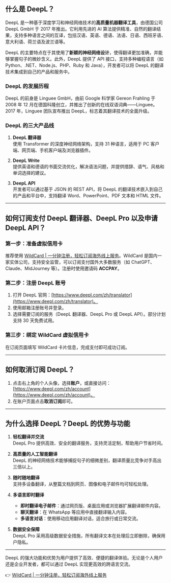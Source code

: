 ## 什么是 DeepL？

DeepL 是一种基于深度学习和神经网络技术的**高质量机器翻译工具**，由德国公司 DeepL GmbH 于 2017 年推出。它利用先进的 AI 算法提供精准、自然的翻译结果，支持多种语言之间的互译，包括汉语、英语、德语、法语、日语、西班牙语、意大利语、荷兰语及波兰语等。

DeepL 的主要特点在于其使用了**新颖的神经网络设计**，使得翻译更加准确，并能够掌握句子的微妙含义。此外，DeepL 提供了 API 接口，支持多种编程语言（如 Python、.NET、Node.js、PHP、Ruby 和 Java），开发者可以将 DeepL 的翻译技术集成到自己的产品和服务中。

### DeepL 的发展历程

DeepL 的前身是 Linguee GmbH，由前 Google 科学家 Gereon Frahling 于 2008 年 12 月在德国科隆创立，并推出了创新的在线双语词典——Linguee。2017 年，Linguee 团队宣布推出 DeepL，标志着其翻译技术的全面升级。

### DeepL 的三大产品线

1. **DeepL 翻译器**  
   使用 Transformer 的深度神经网络架构，支持 31 种语言，适用于 PC 客户端、网页端、手机客户端及浏览器插件。

2. **DeepL Write**  
   提供英语和德语的书面交流优化，解决语法问题，并提供措辞、语气、风格和单词选择的建议。

3. **DeepL API**  
   开发者可以通过基于 JSON 的 REST API，将 DeepL 的翻译技术嵌入到自己的产品和平台中，支持翻译 Word、PowerPoint、PDF 文本和 HTML 文件。

---

## 如何订阅支付 DeepL 翻译器、DeepL Pro 以及申请 DeepL API？

### 第一步：准备虚拟信用卡

推荐使用 [WildCard | 一分钟注册，轻松订阅海外线上服务](https://bit.ly/bewildcard)。WildCard 是国内一家实体公司，支持安全监管，可以订阅支付国外大多数服务（如 ChatGPT、Claude、MidJourney 等）。注册时使用邀请码 **ACCPAY**。

### 第二步：注册 DeepL 账号

1. 打开 DeepL 官网：[https://www.deepl.com/zh/translator](https://www.deepl.com/zh/translator)。  
2. 使用邮箱注册账号并登录。  
3. 选择需要订阅的服务（DeepL 翻译器、DeepL Pro 或 DeepL API）。部分计划支持 30 天免费试用。

### 第三步：绑定 WildCard 虚拟信用卡

在订阅页面填写 WildCard 卡片信息，完成支付即可成功订阅。

---

## 如何取消订阅 DeepL？

1. 点击右上角的个人头像，选择**账户**，或直接访问：[https://www.deepl.com/zh/account](https://www.deepl.com/zh/account)。  
2. 在账户页面点击**取消订阅**即可。

---

## 为什么选择 DeepL？DeepL 的优势与功能

1. **轻松翻译并交流**  
   DeepL Pro 提供高效、安全的翻译服务，支持灵活定制，帮助用户节省时间。

2. **高质量的人工智能翻译**  
   DeepL 的神经网络技术能够捕捉句子的细微差别，翻译质量比竞争对手高出三倍以上。

3. **随时随地翻译**  
   支持多设备翻译，从整篇文档到网页、图像和电子邮件均可轻松处理。

4. **多语言即时翻译**  
   - **即时翻译电子邮件**：通过网页版、桌面应用或浏览器扩展翻译邮件内容。  
   - **聊天翻译**：在 WhatsApp 等应用中直接翻译输入内容。  
   - **多语言对话**：使用移动应用翻译对话，适合旅行或日常交流。

5. **数据安全保障**  
   DeepL Pro 采用高级数据安全措施，所有翻译文本在处理后立即删除，确保用户隐私。

---

DeepL 的强大功能和优势为用户提供了高效、便捷的翻译体验。无论是个人用户还是企业开发者，都可以通过 DeepL 实现更高效的跨语言交流。

👉 [WildCard | 一分钟注册，轻松订阅海外线上服务](https://bit.ly/bewildcard)